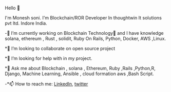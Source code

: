  Hello 👋

I'm Monesh soni. I'm  Blockchain/ROR Developer In thoughtwin It solutions pvt ltd. Indore India.

-🔭 I’m currently working on Blockchain Technology🐍 and I have knowledge solana, ethereum , Rust , solidit, Ruby On Rails, Python, Docker, AWS ,Linux. 

*👯 I’m looking to collaborate on open source project

*🤔 I’m looking for help with in my project.

*💬 Ask me about Blockchain , solana , Ethereum, Ruby ,Rails ,Python,R, Django, Machine Learning, Ansible , cloud formation aws ,Bash Script.

-*📫 How to reach me: [LinkedIn](https://www.linkedin.com/in/monesh-soni/), [twitter](https://twitter.com/monesh_soni)
